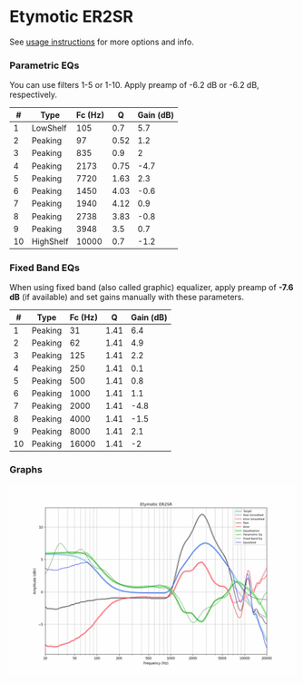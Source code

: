 # Etymotic ER2SR
See [usage instructions](https://github.com/jaakkopasanen/AutoEq#usage) for more options and info.

### Parametric EQs
You can use filters 1-5 or 1-10. Apply preamp of -6.2 dB or -6.2 dB, respectively.

|   # | Type      |   Fc (Hz) |    Q |   Gain (dB) |
|-----|-----------|-----------|------|-------------|
|   1 | LowShelf  |       105 | 0.7  |         5.7 |
|   2 | Peaking   |        97 | 0.52 |         1.2 |
|   3 | Peaking   |       835 | 0.9  |         2   |
|   4 | Peaking   |      2173 | 0.75 |        -4.7 |
|   5 | Peaking   |      7720 | 1.63 |         2.3 |
|   6 | Peaking   |      1450 | 4.03 |        -0.6 |
|   7 | Peaking   |      1940 | 4.12 |         0.9 |
|   8 | Peaking   |      2738 | 3.83 |        -0.8 |
|   9 | Peaking   |      3948 | 3.5  |         0.7 |
|  10 | HighShelf |     10000 | 0.7  |        -1.2 |

### Fixed Band EQs
When using fixed band (also called graphic) equalizer, apply preamp of **-7.6 dB** (if available) and set gains manually with these parameters.

|   # | Type    |   Fc (Hz) |    Q |   Gain (dB) |
|-----|---------|-----------|------|-------------|
|   1 | Peaking |        31 | 1.41 |         6.4 |
|   2 | Peaking |        62 | 1.41 |         4.9 |
|   3 | Peaking |       125 | 1.41 |         2.2 |
|   4 | Peaking |       250 | 1.41 |         0.1 |
|   5 | Peaking |       500 | 1.41 |         0.8 |
|   6 | Peaking |      1000 | 1.41 |         1.1 |
|   7 | Peaking |      2000 | 1.41 |        -4.8 |
|   8 | Peaking |      4000 | 1.41 |        -1.5 |
|   9 | Peaking |      8000 | 1.41 |         2.1 |
|  10 | Peaking |     16000 | 1.41 |        -2   |

### Graphs
![](./Etymotic%20ER2SR.png)

